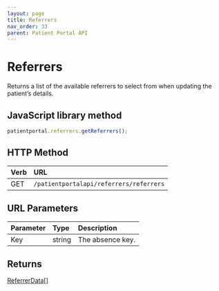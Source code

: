 ```yaml
---
layout: page
title: Referrers
nav_order: 33
parent: Patient Portal API
---
```


# Referrers

Returns a list of the available referrers to select from when updating the patient’s details.

## JavaScript library method

```javascript
patientportal.referrers.getReferrers();
```

## HTTP Method

| Verb | URL                                               |
|:-----|:--------------------------------------------------|
| GET | `/patientportalapi/referrers/referrers` |

## URL Parameters

| Parameter | Type   | Description                                                 |
|:----------|:-------|:------------------------------------------------------------|
| Key | string | The absence key. |

## Returns

[ReferrerData](../objects-and-data-types/referrerdata)[]
